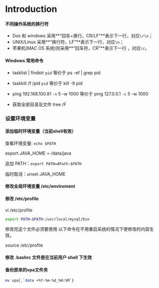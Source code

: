 # Introduction

#### 不同操作系统的换行符

- Dos 和 windows 采用**“回车+换行，CR/LF”**表示下一行，对应`\r\n`；
- UNIX/Linux 采用**“换行符，LF”**表示下一行，对应`\n`；
- 苹果机(MAC OS 系统)则采用**“回车符，CR”**表示下一行 ，对应`\r`。

#### Windows 常用命令

- tasklist | findstr `pid` 等价于 ps -ef | grep pid


- taskkill /f /pid `pid` 等价于 kill -9 pid


- 
  ping 192.168.100.81 `-n` 5 -w 1000  等价于 ping 127.0.0.1 `-c` 5 -w 1000
- 获取全部目录及文件  tree /F

### 设置环境变量

#### 添加临时环境变量（当前shell有效）

查看环境变量: `echo $PATH`

export JAVA_HOME = /data/java

追加 PATH：`export PATH=APath:$PATH`

临时取消：unset  JAVA_HOME

#### 修改全局环境变量 /etc/enviroment

####  修改 /etc/profile

vi /etc/profile

```sh
export PATH=$PATH:/usr/local/mysql/bin
```

修改完这个文件必须要使用 以下命令在不用重启系统的情况下使修改的内容生效。

source /etc/profile

#### 修改 .bashrc 文件是在当前用户 shell 下生效



#### 备份原来的vpa文件夹

```sh
mv vpa{,`date +%Y-%m-%d_%H:%M`}
```



